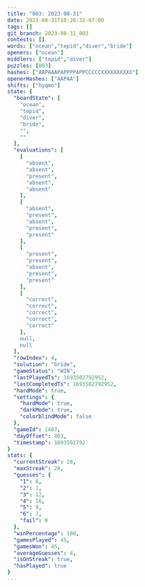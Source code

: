 ```yaml
---
title: "803: 2023-08-31"
date: 2023-08-31T10:26:32-07:00
tags: []
git_branch: 2023-08-31_803
contests: []
words: ["ocean","tepid","diver","bride"]
openers: ["ocean"]
middlers: ["tepid","diver"]
puzzles: [803]
hashes: ["AAPAAAPAPPPPAPPCCCCCXXXXXXXXXX"]
openerHashes: ["AAPAA"]
shifts: ["hyqmo"]
state: {
  "boardState": [
    "ocean",
    "tepid",
    "diver",
    "bride",
    "",
    ""
  ],
  "evaluations": [
    [
      "absent",
      "absent",
      "present",
      "absent",
      "absent"
    ],
    [
      "absent",
      "present",
      "absent",
      "present",
      "present"
    ],
    [
      "present",
      "present",
      "absent",
      "present",
      "present"
    ],
    [
      "correct",
      "correct",
      "correct",
      "correct",
      "correct"
    ],
    null,
    null
  ],
  "rowIndex": 4,
  "solution": "bride",
  "gameStatus": "WIN",
  "lastPlayedTs": 1693502792952,
  "lastCompletedTs": 1693502792952,
  "hardMode": true,
  "settings": {
    "hardMode": true,
    "darkMode": true,
    "colorblindMode": false
  },
  "gameId": 1487,
  "dayOffset": 803,
  "timestamp": 1693502792
}
stats: {
  "currentStreak": 28,
  "maxStreak": 28,
  "guesses": {
    "1": 0,
    "2": 1,
    "3": 12,
    "4": 16,
    "5": 9,
    "6": 7,
    "fail": 0
  },
  "winPercentage": 100,
  "gamesPlayed": 45,
  "gamesWon": 45,
  "averageGuesses": 4,
  "isOnStreak": true,
  "hasPlayed": true
}
---
```

<!-- more -->
